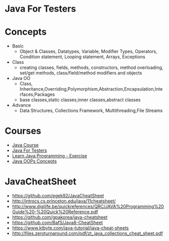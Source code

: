 # Java For Testers

# Concepts
* Basic
  * Object & Classes, Datatypes, Variable, Modifier Types, Operators, Condition statement, Looping statement, Arrays, Exceptions
* Class
  * creating classes, fields, methods, constructors, method overloading, set/get methods, class/field/method modifiers and objects
* Java OO
  * Class, Inheritance,Overriding,Polymorphism,Abstraction,Encapsulation,Interfaces,Packages
  * base classes,static classes,inner classes,abstract classes
* Advance
  * Data Structures, Collections Framework, Multithreading,File Streams

# Courses
* [Java Course](http://www.geeksforgeeks.org/java/)
* [Java For Testers](https://leanpub.com/javaForTesters/read)
* [Learn Java Programming - Exercise ](https://github.com/mafudge/LearnJava)
* [Java OOPs Concepts](https://www.javatpoint.com/java-oops-concepts)

# JavaCheatSheet
* https://github.com/egek92/JavaCheatSheet
* http://introcs.cs.princeton.edu/java/11cheatsheet/
* http://www.digilife.be/quickreferences/QRC/JAVA%20Programming%20Guide%20-%20Quick%20Reference.pdf
* https://github.com/gpakorea/java-cheatsheet
* https://github.com/BafS/Java8-CheatSheet
* https://www.ktbyte.com/java-tutorial/java-cheat-sheets
* http://files.zeroturnaround.com/pdf/zt_java_collections_cheat_sheet.pdf
